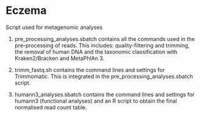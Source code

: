 # Eczema
Script used for metagenomic analyses

1. pre_processing_analyses.sbatch contains all the commands used in the pre-processing of reads. This includes: quality-filtering and trimming, the removal of human DNA and the taxonomic classification with Kraken2/Bracken and MetaPhlAn 3.

2. trimm_fastq.sh contains the command lines and settings for Trimmomatic. This is integrated in the pre_processing_analyses.sbatch script.

3. humann3_analyses.sbatch contains the command lines and settings for humann3 (functional analyses) and an R script to obtain the final normalised read count table. 
